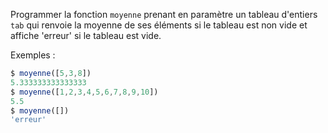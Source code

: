 Programmer la fonction ```moyenne```   prenant en paramètre un tableau d'entiers ```tab``` qui renvoie la moyenne de ses éléments si le tableau est non vide et affiche
'erreur' si le tableau est vide.

Exemples :
```js
$ moyenne([5,3,8])
5.333333333333333
$ moyenne([1,2,3,4,5,6,7,8,9,10])
5.5
$ moyenne([])
'erreur'
```
